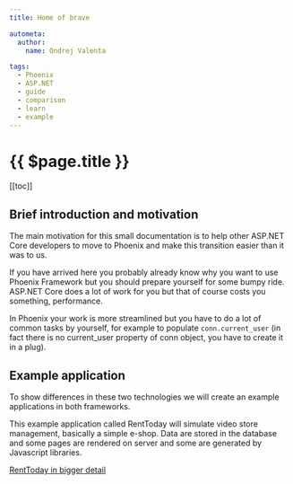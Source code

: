 ```yaml
---
title: Home of brave

autometa:
  author:
    name: Ondrej Valenta

tags:
  - Phoenix
  - ASP.NET
  - guide
  - comparison
  - learn
  - example
---
```


# {{ $page.title }}

[[toc]]

## Brief introduction and motivation

The main motivation for this small documentation is to help other ASP.NET Core developers to move to Phoenix and make this transition easier than it was to us.

If you have arrived here you probably already know why you want to use Phoenix Framework but you should prepare yourself for some bumpy ride. ASP.NET Core does a lot of work for you but that of course costs you something, performance.

In Phoenix your work is more streamlined but you have to do a lot of common tasks by yourself, for example to populate `conn.current_user` (in fact there is no current_user property of conn object, you have to create it in a plug).

## Example application

To show differences in these two technologies we will create an example applications in both frameworks.

This example application called RentToday will simulate video store management, basically a simple e-shop. Data are stored in the database and some pages are rendered on server and some are generated by Javascript libraries.

[RentToday in bigger detail](/example-application.md)

